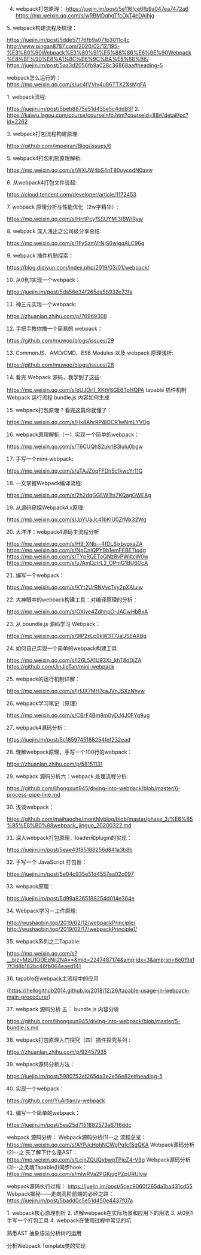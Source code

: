 4. webpack打包原理：
https://juejin.im/post/5e116fce6fb9a047ea7472a6
https://mp.weixin.qq.com/s/wRBMDqhgTfcOkT4eDAihjg

5\. webpack构建流程及梳理：

https://juejin.im/post/5dde57176fb9a071b3011c4c
http://www.pingan8787.com/2020/02/12/195-%E3%80%90Webpack%E3%80%91%E5%88%86%E6%9E%90Webpack%E8%BF%90%E8%A1%8C%E6%9C%BA%E5%88%B6/
https://juejin.im/post/5aa3d2056fb9a028c36868aa#heading-5

webpack怎么运行的：
https://mp.weixin.qq.com/s/uc4fVViv4u86TTX2XsMgFA

1\. webpack流程:

https://juejin.im/post/5beb8875e51d455e5c4dd83f
2. 
https://kaiwu.lagou.com/course/courseInfo.htm?courseId=88#/detail/pc?id=2262

3\. webpack打包流程构建原理:

https://github.com/impeiran/Blog/issues/6

5\. webpack4打包机制原理解析:

https://mp.weixin.qq.com/s/WXUW4bS4nT90uycodN0avw

6\. 从webpack4打包文件说起:

https://cloud.tencent.com/developer/article/1172453

7\. webpack 原理分析与性能优化（2w字精华）:

https://mp.weixin.qq.com/s/HrrtPcyfSSUYMI3tBWlRyw

8\. webpack 深入浅出之公司级分享总结:

https://mp.weixin.qq.com/s/1FySzmVrNjS6wjgqALC96g

9\. webpack 插件机制探索：

https://blog.didiyun.com/index.php/2019/03/01/webpack/

10. 从0到1实现一个webpack：

https://juejin.im/post/5da56e34f265da5b932e73fa

11. 神三元实现一个webpack:

https://zhuanlan.zhihu.com/p/76969308

12. 手把手教你撸一个简易的 webpack：

https://github.com/muwoo/blogs/issues/29

13. CommonJS、AMD/CMD、ES6 Modules 以及 webpack 原理浅析:

https://github.com/muwoo/blogs/issues/28

14. 看完 Webpack 源码，我学到了这些:

https://mp.weixin.qq.com/s/eUJOrII_XKtV8GE6TpHQPA
tapable 插件机制
Webpack 运行流程
bundle.js 内容如何生成

15. webpack打包原理 ? 看完这篇你就懂了：

https://mp.weixin.qq.com/s/Hx8AhrRP4IOCR1wNmLYVOg

16. webpack原理解析（一）实现一个简单的webpack：

https://mp.weixin.qq.com/s/T6CUQhS2ukrlB3lulu0bgw

17. 手写一个mini-webpack:

https://mp.weixin.qq.com/s/uTAJZoqFFDn5cfkwcYr11Q

18. 一文掌握Webpack编译流程:

https://mp.weixin.qq.com/s/2h2dqGGEWTts7KQagGWEAg

19. 从源码窥探Webpack4.x原理:

https://mp.weixin.qq.com/s/JpYUaJc41bKlU0ZrMx32Wg

20. 大洋洋：webpack4源码主流程分析

https://mp.weixin.qq.com/s/H9_XNb--4fDLSjxbygxaZA
https://mp.weixin.qq.com/s/NpCnIQPY9b1emFEBETiodg
https://mp.weixin.qq.com/s/TYpRQEToQNz8vPWiltcW0w
https://mp.weixin.qq.com/s/u7AmDctrL2_OPmG1BU6OcA

21. 编写一个webpack：

https://mp.weixin.qq.com/s/KYt2UrRNVvcTvy2pXAluiw

22. 大神眼中的webpack构建工具：对编译原理的分析：

https://mp.weixin.qq.com/s/OXIye4ZdhnpO-JACwHbBxA

23. 从 boundle.js 源码学习 Webpack：

https://mp.weixin.qq.com/s/9lP2xLp9kW3T7JaUSEAXBg

24. 如何自己实现一个简单的webpack构建工具

https://mp.weixin.qq.com/s/l26L5A1U93Xr_khT8dDjZA 
https://github.com/JinJieTan/mini-webpack

25. webpack的运行机制详解：

https://mp.weixin.qq.com/s/jrfJX7MH7caJVnJSXzNhyw

26. webpack学习笔记（原理）

https://mp.weixin.qq.com/s/CBrF4Bm8m0yDJ4J0FYq9ug

27. webpack4源码分析：

https://juejin.im/post/5c1859745188254fef232ead

28. 理解webpack原理，手写一个100行的webpack：

https://zhuanlan.zhihu.com/p/58151131

29. webpack 源码分析六：webpack 处理流程分析:

https://github.com/lihongxun945/diving-into-webpack/blob/master/6-process-pipe-line.md

30. 浅谈webpack：

https://github.com/maihaoche/monthlyblog/blob/master/phase_3/%E6%B5%85%E8%B0%88webpack_jinguo_20200322.md

31. 深入webpack打包原理，loader和plugin的实现：

https://juejin.im/post/5eae43f85188256d841a3b8b

32. 手写一个 JavaScript 打包器：

https://juejin.im/post/5e04c935e51d4557ea02c097

33. webpack原理：

https://juejin.im/post/5d99a8265188254d014e364e

34. Webpack学习－工作原理:

http://wushaobin.top/2019/02/12/webpackPrinciple/
http://wushaobin.top/2019/02/17/webpackPrinciple1/

35. webpack系列之二Tapable:

https://mp.weixin.qq.com/s?__biz=MzU1ODEzNjI2NA==&mid=2247487174&amp;idx=3&amp;sn=6e0f9a17f3d8b182bc46fb064eaed141

36. tapable在webpack主流程中的应用

(https://hellogithub2014.github.io/2018/12/26/tapable-usage-in-webpack-main-procedure/)

37. webpack 源码分析 五： bundle.js 内容分析

https://github.com/lihongxun945/diving-into-webpack/blob/master/5-bundle.js.md

38. webpack打包原理入门探究（四）插件探究系列 :

https://zhuanlan.zhihu.com/p/93457935

39. webpack源码分析方法：

https://juejin.im/post/5980752ef265da3e2e56e82e#heading-5

40. 实现一个webpack：

https://github.com/YuArtian/y-webpack

41. 编写一个简单的webpack：

https://juejin.im/post/5ea25d7151882573a67f6ddc

webpack 源码分析：
Webpack源码分析(1)--之 流程总览：
https://mp.weixin.qq.com/s/AYPJcHohNCWgPgfcfSgQKA
Webpack源码分析(2)--之 先了解下什么是AST：
https://mp.weixin.qq.com/s/LcjnZQUQybwpTPjeZ4-V9g
Webpack源码分析(3)--之灵魂Tapable(I)同步hook：
https://mp.weixin.qq.com/s/mlwRVa2PGKjugPZpURUlyw

webpack源码执行过程：
https://juejin.im/post/5cec9060f265da1ba431cd55
Webpack揭秘——走向高阶前端的必经之路：
https://juejin.im/post/5badd0c5e51d450e4437f07a

  1\.  webpack核心原理剖析
  2\. 详解webpack在实际场景和应用下的用法
  3\. 从0到1手写一个打包工具
  4\. webpack在使用过程中常见的坑

熟悉AST 抽象语法分析树的运用

分析Webpack Template类的实现

 


